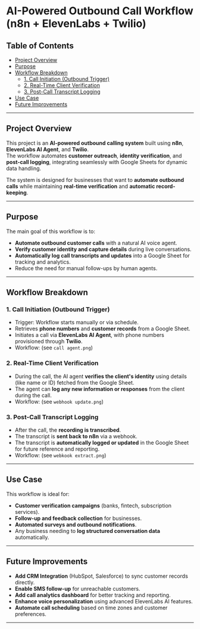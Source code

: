# AI-Powered Outbound Call Workflow (n8n + ElevenLabs + Twilio)


















## Table of Contents
- [Project Overview](#project-overview)
- [Purpose](#purpose)
- [Workflow Breakdown](#workflow-breakdown)
  - [1. Call Initiation (Outbound Trigger)](#1-call-initiation-outbound-trigger)
  - [2. Real-Time Client Verification](#2-real-time-client-verification)
  - [3. Post-Call Transcript Logging](#3-post-call-transcript-logging)
- [Use Case](#use-case)
- [Future Improvements](#future-improvements)

---

## Project Overview
This project is an **AI-powered outbound calling system** built using **n8n**, **ElevenLabs AI Agent**, and **Twilio**.  
The workflow automates **customer outreach**, **identity verification**, and **post-call logging**, integrating seamlessly with Google Sheets for dynamic data handling.

The system is designed for businesses that want to **automate outbound calls** while maintaining **real-time verification** and **automatic record-keeping**.

---

## Purpose
The main goal of this workflow is to:
- **Automate outbound customer calls** with a natural AI voice agent.
- **Verify customer identity and capture details** during live conversations.
- **Automatically log call transcripts and updates** into a Google Sheet for tracking and analytics.
- Reduce the need for manual follow-ups by human agents.

---

## Workflow Breakdown

### 1. Call Initiation (Outbound Trigger)
- Trigger: Workflow starts manually or via schedule.
- Retrieves **phone numbers** and **customer records** from a Google Sheet.
- Initiates a call via **ElevenLabs AI Agent**, with phone numbers provisioned through **Twilio**.
- Workflow: (see `call agent.png`)

### 2. Real-Time Client Verification
- During the call, the AI agent **verifies the client's identity** using details (like name or ID) fetched from the Google Sheet.
- The agent can **log any new information or responses** from the client during the call.
- Workflow: (see `webhook update.png`)

### 3. Post-Call Transcript Logging
- After the call, the **recording is transcribed**.
- The transcript is **sent back to n8n** via a webhook.
- The transcript is **automatically logged or updated** in the Google Sheet for future reference and reporting.
- Workflow: (see `webkook extract.png`)

---

## Use Case
This workflow is ideal for:
- **Customer verification campaigns** (banks, fintech, subscription services).
- **Follow-up and feedback collection** for businesses.
- **Automated surveys and outbound notifications**.
- Any business needing to **log structured conversation data** automatically.

---

## Future Improvements
- **Add CRM Integration** (HubSpot, Salesforce) to sync customer records directly.
- **Enable SMS follow-up** for unreachable customers.
- **Add call analytics dashboard** for better tracking and reporting.
- **Enhance voice personalization** using advanced ElevenLabs AI features.
- **Automate call scheduling** based on time zones and customer preferences.

---
